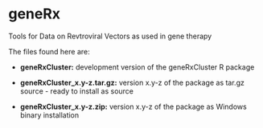 geneRx
======

Tools for Data on Revtroviral Vectors as used in gene therapy  


The files found here are:

-   **geneRxCluster:** development version of the geneRxCluster R package

-   **geneRxCluster_x.y-z.tar.gz:** version x.y-z of the package as tar.gz
    source - ready to install as source

-   **geneRxCluster_x.y-z.zip:** version x.y-z of the package as Windows
    binary installation

